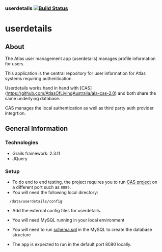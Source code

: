 ### userdetails   [![Build Status](https://travis-ci.org/AtlasOfLivingAustralia/userdetails.svg?branch=master)](https://travis-ci.org/AtlasOfLivingAustralia/userdetails)
userdetails
===========

## About
The Atlas user management app (userdetails) manages profile information for users.

This application is the central repository for user information for Atlas systems requiring authentication.

Userdetails works hand in hand with [CAS] (https://github.com/AtlasOfLivingAustralia/ala-cas-2.0) and both share the same underlying database.

CAS manages the local authentication as well as third party auth provider integrtion.


## General Information

### Technologies
  * Grails framework: 2.3.11
  * JQuery

### Setup
* To do end to end testing, the project requires you to run  [CAS project](https://github.com/AtlasOfLivingAustralia/ala-cas-2.0) on a different port such as `8089`.
* You will need the following local directory:
```
  /data/userdetails/config

```
* Add the external config files for userdetails.
* You will need MySQL running in your local environment
* You will need to run [schema.sql](https://github.com/AtlasOfLivingAustralia/ala-install/blob/master/ansible/roles/userdetails/files/db/schema.sql) in the MySQL to create the database structure


* The app is expected to run in the default port 8080 locally.


